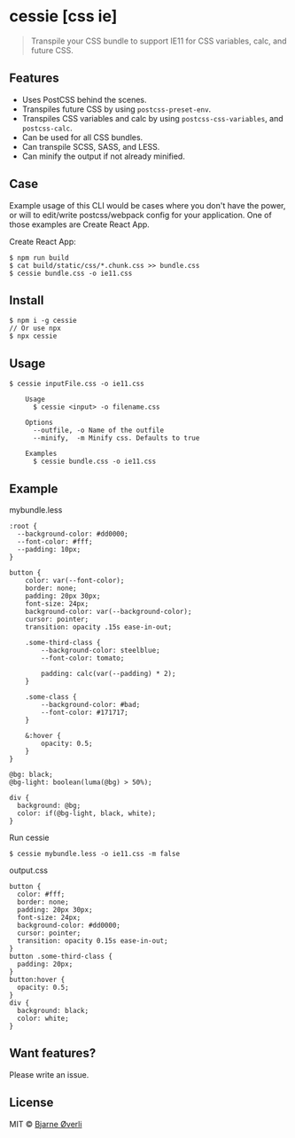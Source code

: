 # cessie [css ie]

> Transpile your CSS bundle to support IE11 for CSS variables, calc, and future CSS.


## Features

- Uses PostCSS behind the scenes.
- Transpiles future CSS by using `postcss-preset-env`.
- Transpiles CSS variables and calc by using `postcss-css-variables`, and `postcss-calc`.
- Can be used for all CSS bundles.
- Can transpile SCSS, SASS, and LESS.
- Can minify the output if not already minified.


## Case

Example usage of this CLI would be cases where you don't have the power, or will to edit/write postcss/webpack config for your application. One of those examples are Create React App.

Create React App:
```
$ npm run build
$ cat build/static/css/*.chunk.css >> bundle.css
$ cessie bundle.css -o ie11.css
```


## Install

```
$ npm i -g cessie
// Or use npx
$ npx cessie
```


## Usage

```
$ cessie inputFile.css -o ie11.css
```

```
    Usage
      $ cessie <input> -o filename.css

    Options
      --outfile, -o Name of the outfile
      --minify,  -m Minify css. Defaults to true

    Examples
      $ cessie bundle.css -o ie11.css
```


## Example

mybundle.less
```
:root {
  --background-color: #dd0000;
  --font-color: #fff;
  --padding: 10px;
}

button {
    color: var(--font-color);
    border: none;
    padding: 20px 30px;
    font-size: 24px;
    background-color: var(--background-color);
    cursor: pointer;
    transition: opacity .15s ease-in-out;

    .some-third-class {
        --background-color: steelblue;
        --font-color: tomato;

        padding: calc(var(--padding) * 2);
    }

    .some-class {
        --background-color: #bad;
        --font-color: #171717;
    }

    &:hover {
        opacity: 0.5;
    }
}

@bg: black;
@bg-light: boolean(luma(@bg) > 50%);

div {
  background: @bg;
  color: if(@bg-light, black, white);
}
```

Run cessie
```
$ cessie mybundle.less -o ie11.css -m false
```

output.css
```
button {
  color: #fff;
  border: none;
  padding: 20px 30px;
  font-size: 24px;
  background-color: #dd0000;
  cursor: pointer;
  transition: opacity 0.15s ease-in-out;
}
button .some-third-class {
  padding: 20px;
}
button:hover {
  opacity: 0.5;
}
div {
  background: black;
  color: white;
}
```



## Want features?

Please write an issue.


## License

MIT © [Bjarne Øverli](https://oeverli.win)
